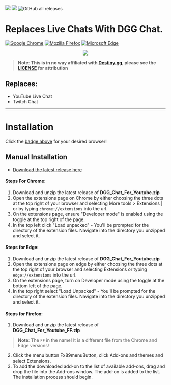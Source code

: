 ![](https://img.shields.io/chrome-web-store/rating/ncbnabljhfmaedpkdgcoembdcpdbnkma?color=blue&style=flat-square&logo=appveyor&logoColor=white) ![](https://img.shields.io/chrome-web-store/users/ncbnabljhfmaedpkdgcoembdcpdbnkma?color=blue&label=Active%20Users&style=flat-square&logo=appveyor&logoColor=white) ![GitHub all releases](https://img.shields.io/github/downloads/DannyAlas/DGG-For-Youtube/total?color=violet&label=Manual%20Downloads&logo=github&style=flat-square)

# Replaces Live Chats With DGG Chat.

[![Google Chrome](https://img.shields.io/chrome-web-store/v/ncbnabljhfmaedpkdgcoembdcpdbnkma?color=blue&label=Download%20Chrome&logo=GoogleChrome&logoColor=white&style=for-the-badge)](https://chrome.google.com/webstore/detail/dgg-chat-for-youtube/ncbnabljhfmaedpkdgcoembdcpdbnkma?hl=en&authuser=0) [![Mozilla Firefox](https://img.shields.io/amo/v/dgg-chat-for-youtube?label=Download%20Firefox&logo=Firefox-Browser&logoColor=white&style=for-the-badge)](https://addons.mozilla.org/en-US/firefox/addon/dgg-chat-for-youtube/) [![Microsoft Edge](https://img.shields.io/badge/Download%20Edge-v1.0.3-blue?style=for-the-badge&logo=Microsoft-edge&logoColor=white)](https://microsoftedge.microsoft.com/addons/detail/dgg-chat-for-youtube/lmnhgbjkjbmkeolckldllpmjmbjmgbjn)

<p align="center"><img src="https://raw.githubusercontent.com/DannyAlas/DGG-For-Youtube/main/img/demo.gif"/></p>

> **Note**: **This is in no way affiliated with [Destiny.gg](https://destiny.gg), please see the [LICENSE](https://github.com/DannyAlas/DGG-For-Youtube/blob/main/LICENSE) for attribution**
## Replaces:

- YouTube Live Chat
- Twitch Chat

---

# Installation

Click the [badge above](https://github.com/DannyAlas/DGG-For-Youtube#:~:text=google%20chrome%20mozilla%20firefox%20microsoft%20edge) for your desired browser!

## Manual Installation

- [Download the latest release here](https://github.com/DannyAlas/DGG-For-Youtube/releases)

#### Steps For Chrome:
1. Download and unzip the latest release of **DGG_Chat_For_Youtube.zip** 
2. Open the extensions page on Chrome by either choosing the three dots at the top right of your browser and selecting More tools > Extensions | or by typing `chrome://extensions` into the url.
3. On the extensions page, ensure "Developer mode" is enabled using the toggle at the top right of the page.
4. In the top left click "Load unpacked" - You'll be prompted for the directory of the extension files. Navigate into the directory you unzipped and select it.

#### Steps for Edge:
1. Download and unzip the latest release of **DGG_Chat_For_Youtube.zip**
2. Open the extensions page on edge by either choosing the three dots at the top right of your browser and selecting Extensions or typing `edge://extensions` into the url.
3. On the extensions page, turn on Developer mode using the toggle at the bottom left of the page.
4. In the top right select "Load Unpacked" - You'll be prompted for the directory of the extension files. Navigate into the directory you unzipped and select it.

#### Steps for Firefox:
1. Download and unzip the latest release of **DGG_Chat_For_Youtube_FF.zip** 
> **Note**: The `FF` in the name! It is a different file from the Chrome and Edge versions!
2. Click the menu button Fx89menuButton, click Add-ons and themes and select Extensions.
3. To add the downloaded add-on to the list of available add-ons, drag and drop the file into the Add-ons window. The add-on is added to the list. The installation process should begin.
